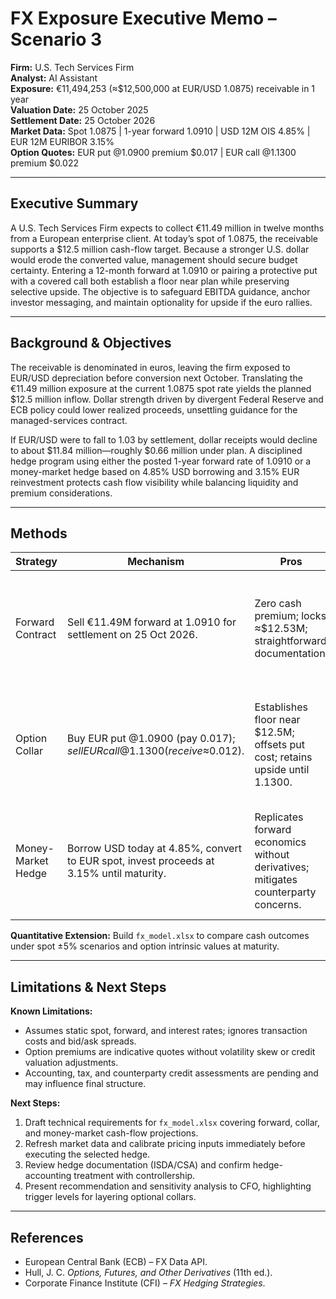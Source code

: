 # FX Exposure Executive Memo – Scenario 3

**Firm:** U.S. Tech Services Firm  
**Analyst:** AI Assistant  
**Exposure:** €11,494,253 (≈$12,500,000 at EUR/USD 1.0875) receivable in 1 year  
**Valuation Date:** 25 October 2025  
**Settlement Date:** 25 October 2026  
**Market Data:** Spot 1.0875 | 1-year forward 1.0910 | USD 12M OIS 4.85% | EUR 12M EURIBOR 3.15%  
**Option Quotes:** EUR put @1.0900 premium $0.017 | EUR call @1.1300 premium $0.022

---

## Executive Summary
A U.S. Tech Services Firm expects to collect €11.49 million in twelve months from a European enterprise client. At today’s spot of 1.0875, the receivable supports a $12.5 million cash-flow target. Because a stronger U.S. dollar would erode the converted value, management should secure budget certainty. Entering a 12-month forward at 1.0910 or pairing a protective put with a covered call both establish a floor near plan while preserving selective upside. The objective is to safeguard EBITDA guidance, anchor investor messaging, and maintain optionality for upside if the euro rallies.

---

## Background & Objectives
The receivable is denominated in euros, leaving the firm exposed to EUR/USD depreciation before conversion next October. Translating the €11.49 million exposure at the current 1.0875 spot rate yields the planned $12.5 million inflow. Dollar strength driven by divergent Federal Reserve and ECB policy could lower realized proceeds, unsettling guidance for the managed-services contract. 

If EUR/USD were to fall to 1.03 by settlement, dollar receipts would decline to about $11.84 million—roughly $0.66 million under plan. A disciplined hedge program using either the posted 1-year forward rate of 1.0910 or a money-market hedge based on 4.85% USD borrowing and 3.15% EUR reinvestment protects cash flow visibility while balancing liquidity and premium considerations.

---

## Methods
| Strategy | Mechanism | Pros | Cons |
|----------|-----------|------|------|
| Forward Contract | Sell €11.49M forward at 1.0910 for settlement on 25 Oct 2026. | Zero cash premium; locks ≈$12.53M; straightforward documentation. | No participation if EUR rallies above forward rate; consumes credit line. |
| Option Collar | Buy EUR put @1.0900 (pay $0.017); sell EUR call @1.1300 (receive ≈$0.012). | Establishes floor near $12.5M; offsets put cost; retains upside until 1.1300. | Requires option approvals; potential margin for short call; residual premium outlay. |
| Money-Market Hedge | Borrow USD today at 4.85%, convert to EUR spot, invest proceeds at 3.15% until maturity. | Replicates forward economics without derivatives; mitigates counterparty concerns. | Ties up balance-sheet capacity; sensitive to funding spreads; unwind can be costly. |

**Quantitative Extension:** Build `fx_model.xlsx` to compare cash outcomes under spot ±5% scenarios and option intrinsic values at maturity.

---

## Limitations & Next Steps
**Known Limitations:**
- Assumes static spot, forward, and interest rates; ignores transaction costs and bid/ask spreads.
- Option premiums are indicative quotes without volatility skew or credit valuation adjustments.
- Accounting, tax, and counterparty credit assessments are pending and may influence final structure.

**Next Steps:**
1. Draft technical requirements for `fx_model.xlsx` covering forward, collar, and money-market cash-flow projections.
2. Refresh market data and calibrate pricing inputs immediately before executing the selected hedge.
3. Review hedge documentation (ISDA/CSA) and confirm hedge-accounting treatment with controllership.
4. Present recommendation and sensitivity analysis to CFO, highlighting trigger levels for layering optional collars.

---

## References
- European Central Bank (ECB) – FX Data API.
- Hull, J. C. *Options, Futures, and Other Derivatives* (11th ed.).
- Corporate Finance Institute (CFI) – *FX Hedging Strategies*.
